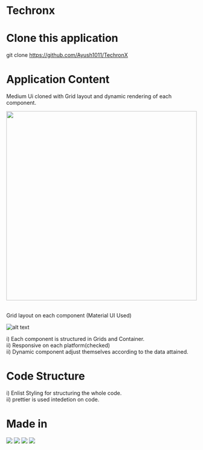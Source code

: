 # Techronx  

# Clone this application 
git clone https://github.com/Ayush1011/TechronX   

# Application Content

Medium Ui cloned with Grid layout and dynamic rendering of each component.  


<img src="https://firebasestorage.googleapis.com/v0/b/virtusa-58806.appspot.com/o/screenshot-localhost_3000-2020.12.12-18_19_12.png?alt=media&token=1d100c62-e854-4a4a-a534-ef225d39b675"  height="500" width="100%">

<br>
<br>


Grid layout on each component (Material UI Used)  



![alt text](https://firebasestorage.googleapis.com/v0/b/virtusa-58806.appspot.com/o/screenshot-material-ui.com-2020.12.12-18_26_02.png?alt=media&token=5715643e-07bb-4ffe-ae16-8a2d40bd7ec2)


i) Each component is structured in Grids and Container.  
ii) Responsive on each platform(checked)  
ii) Dynamic component adjust themselves according to the data attained.   
   
      
      
        
       
# Code Structure

i) Enlist Styling for structuring the whole code.  
ii) prettier is used intedetion on code.  


# Made in 
![](https://img.shields.io/badge/Framework-ReactJs-informational?style=flat&logo=<LOGO_NAME>&logoColor=white&color=2bbc8a) 
![](https://img.shields.io/badge/Database-MongoDB-informational?style=flat&logo=<LOGO_NAME>&logoColor=white&color=2bbc8a) 
![](https://img.shields.io/badge/Storage-Firebase-informational?style=flat&logo=<LOGO_NAME>&logoColor=white&color=2bbc8a) 
![](https://img.shields.io/badge/Backend-Expressjs-informational?style=flat&logo=<LOGO_NAME>&logoColor=white&color=2bbc8a)




